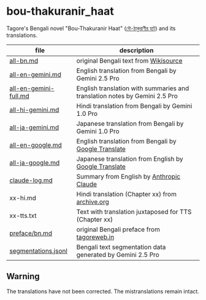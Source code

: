 # bou-thakuranir_haat

Tagore's Bengali novel "Bou-Thakuranir Haat"
([বৌ-ঠাকুরাণীর হাট](https://bn.wikipedia.org/wiki/%E0%A6%AC%E0%A7%8C-%E0%A6%A0%E0%A6%BE%E0%A6%95%E0%A7%81%E0%A6%B0%E0%A6%BE%E0%A6%A3%E0%A7%80%E0%A6%B0_%E0%A6%B9%E0%A6%BE%E0%A6%9F))
and its translations.

file|description
----|----
[all-bn.md](https://github.com/7shi/bou-thakuranir_haat/blob/main/all-bn.md) | original Bengali text from [Wikisource](https://bn.wikisource.org/wiki/%E0%A6%AC%E0%A7%8C-%E0%A6%A0%E0%A6%BE%E0%A6%95%E0%A7%81%E0%A6%B0%E0%A6%BE%E0%A6%A3%E0%A7%80%E0%A6%B0_%E0%A6%B9%E0%A6%BE%E0%A6%9F/%E0%A6%AA%E0%A7%8D%E0%A6%B0%E0%A6%A5%E0%A6%AE_%E0%A6%AA%E0%A6%B0%E0%A6%BF%E0%A6%9A%E0%A7%8D%E0%A6%9B%E0%A7%87%E0%A6%A6)
[all-en-gemini.md](https://github.com/7shi/bou-thakuranir_haat/blob/main/all-en-gemini.md) | English translation from Bengali by Gemini 2.5 Pro
[all-en-gemini-full.md](https://github.com/7shi/bou-thakuranir_haat/blob/main/all-en-gemini-full.md) | English translation with summaries and translation notes by Gemini 2.5 Pro
[all-hi-gemini.md](https://github.com/7shi/bou-thakuranir_haat/blob/main/all-hi-gemini.md) | Hindi translation from Bengali by Gemini 1.0 Pro
[all-ja-gemini.md](https://github.com/7shi/bou-thakuranir_haat/blob/main/all-ja-gemini.md) | Japanese translation from Bengali by Gemini 1.0 Pro
[all-en-google.md](https://github.com/7shi/bou-thakuranir_haat/blob/main/all-en-google.md) | English translation from Bengali by [Google Translate](https://translate.google.com/)
[all-ja-google.md](https://github.com/7shi/bou-thakuranir_haat/blob/main/all-ja-google.md) | Japanese translation from English by [Google Translate](https://translate.google.com/)
[claude-log.md](https://github.com/7shi/bou-thakuranir_haat/blob/main/claude-log.md) | Summary from English by [Anthropic Claude](https://claude.ai/)
xx-hi.md   | Hindi translation (Chapter xx) from [archive.org](https://archive.org/details/dli.ernet.526165)
xx-tts.txt | Text with translation juxtaposed for TTS (Chapter xx)
[preface/bn.md](https://github.com/7shi/bou-thakuranir_haat/blob/main/preface/bn.md) | original Bengali preface from [tagoreweb.in](https://tagoreweb.in/Novels/bou-thakuranir-hat-12/bou-thakuranir-hat-3717)
[segmentations.jsonl](https://github.com/7shi/bou-thakuranir_haat/blob/main/segmentations.jsonl) | Bengali text segmentation data generated by Gemini 2.5 Pro

## Warning

The translations have not been corrected.
The mistranslations remain intact.

